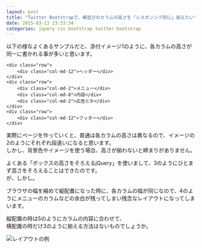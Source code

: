 ```yaml
---
layout: post
title: "Twitter Bootstrapで、横並びのカラムの高さを「レスポンシブ的に」揃えたい"
date: 2015-03-13 23:33:34
categories: jquery css bootstrap twitter-bootstrap
---
```

<p>以下の様なよくあるサンプルだと、添付イメージ1のように、各カラムの高さが同一に書かれる事が多いと思います。</p>

<pre><code>&lt;div class="row"&gt;
    &lt;div class="col-md-12"&gt;ヘッダー&lt;/div&gt;
&lt;/div&gt;
&lt;div class="row"&gt;
    &lt;div class="col-md-2"&gt;メニュー&lt;/div&gt;
    &lt;div class="col-md-8"&gt;内容&lt;/div&gt;
    &lt;div class="col-md-2"&gt;広告とか&lt;/div&gt;
&lt;/div&gt;
&lt;div class="row"&gt;
    &lt;div class="col-md-12"&gt;フッター&lt;/div&gt;
&lt;/div&gt;
</code></pre>

<p>実際にページを作っていくと、普通は各カラムの高さは異なるので、イメージの2のようにそれぞれ段違いになると思います。<br>
しかし、背景色やイメージを使う場合、高さが揃わないと締まりがありません。</p>

<p>よくある「ボックスの高さをそろえるjQuery」を使いまして、3のようにひとまず高さをそろえることはできたのです。<br>
が、しかし。</p>

<p>ブラウザの幅を縮めて縦配置になった時に、各カラムの幅が同じなので、4のようにメニューのカラムなどの余白が残ってしまい残念なレイアウトになってしまいます。</p>

<p>縦配置の時は5のようにカラムの内容に合わせて、<br>
横配置の時だけ3のように揃える方法はないものでしょうか。</p>

<p><img src="https://i.stack.imgur.com/CblQL.png" alt="レイアウトの例"></p>
